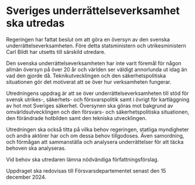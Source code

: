 # Sveriges underrättelseverksamhet ska utredas

Regeringen har fattat beslut om att göra en översyn av den svenska underrättelseverksamheten. Före detta statsministern och utrikesministern Carl Bildt har utsetts till särskild utredare.

Den svenska underrättelseverksamheten har inte varit föremål för någon allmän översyn på över 20 år och världen ser väldigt annorlunda ut idag än vad den gjorde då. Teknikutvecklingen och den säkerhetspolitiska situationen gör det motiverat att se över hur verksamheten fungerar.

Utredningens uppdrag är att se över underrättelseverksamheten till stöd för svensk utrikes-, säkerhets- och försvarspolitik samt i övrigt för kartläggning av hot mot Sveriges säkerhet. Översynen ska göras mot bakgrund av omvärldsutvecklingen och den försvars- och säkerhetspolitiska situationen, den förändrade hotbilden samt den tekniska utvecklingen.

Utredningen ska också titta på vilka behov regeringen, statliga myndigheter och andra aktörer har och om dessa behov tillgodoses. Även samordning, och förmågan att sammanställa och analysera underrättelser för att täcka behoven ska analyseras.

Vid behov ska utredaren lämna nödvändiga författningsförslag.

Uppdraget ska redovisas till Försvarsdepartementet senast den 15 december 2024.
